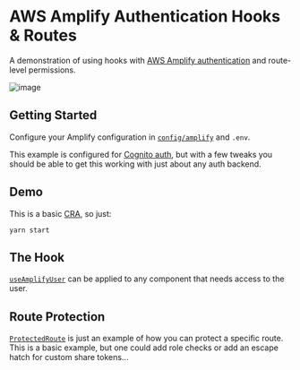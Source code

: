 # AWS Amplify Authentication Hooks & Routes

A demonstration of using hooks with [AWS Amplify authentication](https://aws-amplify.github.io/docs/js/authentication) and route-level permissions.

![image](https://user-images.githubusercontent.com/585436/69196225-b132bb00-0ae2-11ea-9efc-00063dd358b1.png)

## Getting Started

Configure your Amplify configuration in [`config/amplify`](src/config/amplify.js) and `.env`.

This example is configured for [Cognito auth](https://aws.amazon.com/cognito/), but with a few tweaks you should be able to get this working with just about any auth backend.

## Demo

This is a basic [CRA](https://github.com/facebook/create-react-app), so just:

```
yarn start
```

## The Hook

[`useAmplifyUser`](src/auth/hooks/useAmplifyUser.js) can be applied to any component that needs access to the user.

## Route Protection

[`ProtectedRoute`](src/auth/components/ProtectedRoute.js) is just an example of how you can protect a specific route. This is a basic example, but one could add role checks or add an escape hatch for custom share tokens...
